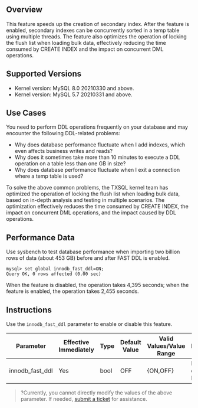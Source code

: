 
## Overview
This feature speeds up the creation of secondary index. After the feature is enabled, secondary indexes can be concurrently sorted in a temp table using multiple threads. The feature also optimizes the operation of locking the flush list when loading bulk data, effectively reducing the time consumed by CREATE INDEX and the impact on concurrent DML operations.

## Supported Versions
- Kernel version: MySQL 8.0 20210330 and above.
- Kernel version: MySQL 5.7 20210331 and above.

## Use Cases
You need to perform DDL operations frequently on your database and may encounter the following DDL-related problems:
- Why does database performance fluctuate when I add indexes, which even affects business writes and reads?
- Why does it sometimes take more than 10 minutes to execute a DDL operation on a table less than one GB in size?
- Why does database performance fluctuate when I exit a connection where a temp table is used?

To solve the above common problems, the TXSQL kernel team has optimized the operation of locking the flush list when loading bulk data, based on in-depth analysis and testing in multiple scenarios. The optimization effectively reduces the time consumed by CREATE INDEX, the impact on concurrent DML operations, and the impact caused by DDL operations.

## Performance Data
Use sysbench to test database performance when importing two billion rows of data (about 453 GB) before and after FAST DDL is enabled.
```
mysql> set global innodb_fast_ddl=ON;
Query OK, 0 rows affected (0.00 sec)
```
When the feature is disabled, the operation takes 4,395 seconds; when the feature is enabled, the operation takes 2,455 seconds.

## Instructions
Use the `innodb_fast_ddl` parameter to enable or disable this feature.

| Parameter | Effective Immediately | Type | Default Value | Valid Values/Value Range | Description |
| ----------------------------- | ---- | ------- | ---- | ---------- | ---------------------------- |
| innodb_fast_ddl | Yes | bool | OFF | {ON,OFF} | Enable or disable FAST DDL |

>?Currently, you cannot directly modify the values of the above parameter. If needed, [submit a ticket](https://console.cloud.tencent.com/workorder/category) for assistance.
>
